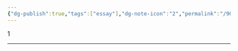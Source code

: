 ```yaml
---
{"dg-publish":true,"tags":["essay"],"dg-note-icon":"2","permalink":"/900.Publish/C-研究/个人知识管理 個人ナレッジマネジメント/","dgPassFrontmatter":true}
---
```


1

---